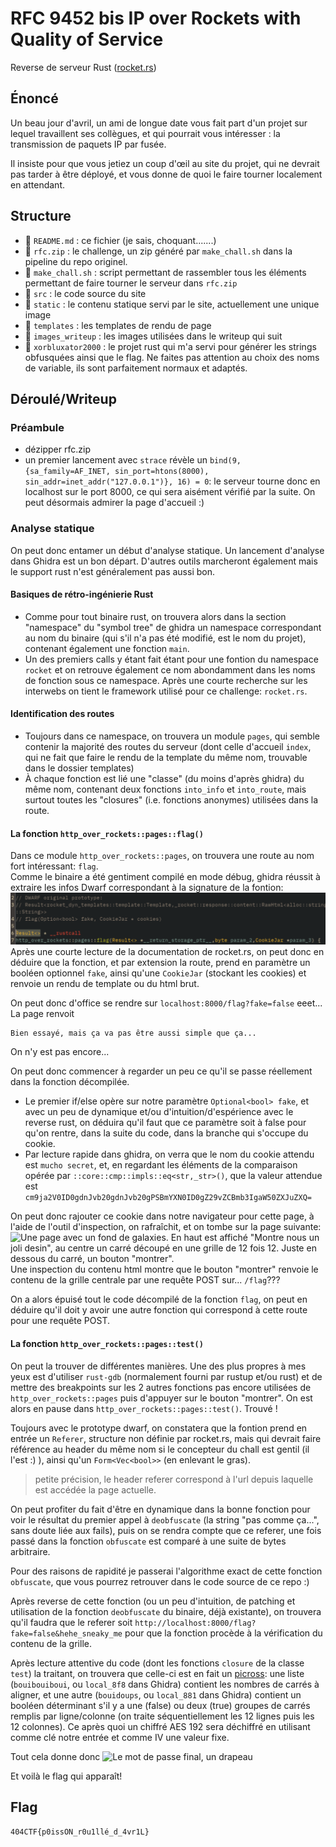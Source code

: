 # RFC 9452 bis IP over Rockets with Quality of Service
Reverse de serveur Rust ([rocket.rs](https://rocket.rs/))

## Énoncé
Un beau jour d'avril, un ami de longue date vous fait part d'un projet sur lequel travaillent ses collègues, et qui pourrait vous intéresser : la transmission de paquets IP par fusée.

Il insiste pour que vous jetiez un coup d'œil au site du projet, qui ne devrait pas tarder à être déployé, et vous donne de quoi le faire tourner localement en attendant.

## Structure
- 📄 `README.md` : ce fichier (je sais, choquant.......)
- 📄 `rfc.zip` : le challenge, un zip généré par `make_chall.sh` dans la pipeline du repo originel.
- 📄 `make_chall.sh` : script permettant de rassembler tous les éléments permettant de faire tourner le serveur dans `rfc.zip`
- 📁 `src` : le code source du site
- 📁 `static` : le contenu statique servi par le site, actuellement une unique image
- 📁 `templates` : les templates de rendu de page
- 📁 `images_writeup` : les images utilisées dans le writeup qui suit
- 📁 `xorbluxator2000` : le projet rust qui m'a servi pour générer les strings obfusquées ainsi que le flag. Ne faites pas attention au choix des noms de variable, ils sont parfaitement normaux et adaptés.

## Déroulé/Writeup
### Préambule
- dézipper rfc.zip
- un premier lancement avec `strace` révèle un `bind(9, {sa_family=AF_INET, sin_port=htons(8000), sin_addr=inet_addr("127.0.0.1")}, 16) = 0`: le serveur tourne donc en localhost sur le port 8000, ce qui sera aisément vérifié par la suite. On peut désormais admirer la page d'accueil \:)

### Analyse statique
On peut donc entamer un début d'analyse statique. Un lancement d'analyse dans Ghidra est un bon départ. D'autres outils marcheront également mais le support rust n'est généralement pas aussi bon.

#### Basiques de rétro-ingénierie Rust
- Comme pour tout binaire rust, on trouvera alors dans la section "namespace" du "symbol tree" de ghidra un namespace correspondant au nom du binaire (qui s'il n'a pas été modifié, est le nom du projet), contenant également une fonction `main`.
- Un des premiers calls y étant fait étant pour une fontion du namespace `rocket` et on retrouve également ce nom abondamment dans les noms de fonction sous ce namespace. Après une courte recherche sur les interwebs on tient le framework utilisé pour ce challenge: `rocket.rs`.

#### Identification des routes 
- Toujours dans ce namespace, on trouvera un module `pages`, qui semble contenir la majorité des routes du serveur (dont celle d'accueil `index`, qui ne fait que faire le rendu de la template du même nom, trouvable dans le dossier templates)
- À chaque fonction est lié une "classe" (du moins d'après ghidra) du même nom, contenant deux fonctions `into_info` et `into_route`, mais surtout toutes les "closures" (i.e. fonctions anonymes) utilisées dans la route.

#### La fonction `http_over_rockets::pages::flag()`
Dans ce module `http_over_rockets::pages`, on trouvera une route au nom fort intéressant: `flag`.  
Comme le binaire a été gentiment compilé en mode débug, ghidra réussit à extraire les infos Dwarf correspondant à la signature de la fontion:
![ghidra is love, ghidra is life, l'image est détaillée dans le paragraphe d'après](./images_writeup/signature_page_flag.png)
Après une courte lecture de la documentation de rocket.rs, on peut donc en déduire que la fonction, et par extension la route, prend en paramètre un booléen optionnel `fake`, ainsi qu'une `CookieJar` (stockant les cookies) et renvoie un rendu de template ou du html brut.

On peut donc d'office se rendre sur `localhost:8000/flag?fake=false` eeet...  
La page renvoit
```
Bien essayé, mais ça va pas être aussi simple que ça...
```
On n'y est pas encore...

On peut donc commencer à regarder un peu ce qu'il se passe réellement dans la fonction décompilée.
- Le premier if/else opère sur notre paramètre `Optional<bool> fake`, et avec un peu de dynamique et/ou d'intuition/d'espérience avec le reverse rust, on déduira qu'il faut que ce paramètre soit à false pour qu'on rentre, dans la suite du code, dans la branche qui s'occupe du cookie.
- Par lecture rapide dans ghidra, on verra que le nom du cookie attendu est `mucho secret`, et, en regardant les éléments de la comparaison opérée par `::core::cmp::impls::eq<str,_str>()`, que la valeur attendue est `cm9ja2V0ID0gdnJvb20gdnJvb20gPSBmYXN0ID0gZ29vZCBmb3IgaW50ZXJuZXQ=`

On peut donc rajouter ce cookie dans notre navigateur pour cette page, à l'aide de l'outil d'inspection, on rafraîchit, et on tombe sur la page suivante:
![Une page avec un fond de galaxies. En haut est affiché "Montre nous un joli desin", au centre un carré découpé en une grille de 12 fois 12. Juste en dessous du carré, un bouton "montrer".](./images_writeup/joli_dessingue.png)
Une inspection du contenu html montre que le bouton "montrer" renvoie le contenu de la grille centrale par une requête POST sur... `/flag`???

On a alors épuisé tout le code décompilé de la fonction `flag`, on peut en déduire qu'il doit y avoir une autre fonction qui correspond à cette route pour une requête POST.

####  La fonction `http_over_rockets::pages::test()`
On peut la trouver de différentes manières. Une des plus propres à mes yeux est d'utiliser `rust-gdb` (normalement fourni par rustup et/ou rust) et de mettre des breakpoints sur les 2 autres fonctions pas encore utilisées de `http_over_rockets::pages` puis d'appuyer sur le bouton "montrer". On est alors en pause dans `http_over_rockets::pages::test()`. Trouvé !

Toujours avec le prototype dwarf, on constatera que la fontion prend en entrée un `Referer`, structure non définie par rocket.rs, mais qui devrait faire référence au header du même nom si le concepteur du chall est gentil (il l'est \:) ), ainsi qu'un `Form<Vec<bool>>` (en enlevant le gras).

> petite précision, le header referer correspond à l'url depuis laquelle est accédée la page actuelle.

On peut profiter du fait d'être en dynamique dans la bonne fonction pour voir le résultat du premier appel à `deobfuscate` (la string "pas comme ça...", sans doute liée aux fails), puis on se rendra compte que ce referer, une fois passé dans la fonction `obfuscate` est comparé à une suite de bytes arbitraire.

Pour des raisons de rapidité je passerai l'algorithme exact de cette fonction `obfuscate`, que vous pourrez retrouver dans le code source de ce repo :)

Après reverse de cette fonction (ou un peu d'intuition, de patching et utilisation de la fonction `deobfuscate` du binaire, déjà existante), on trouvera qu'il faudra que le referer soit `http://localhost:8000/flag?fake=false&hehe_sneaky_me` pour que la fonction procède à la vérification du contenu de la grille.

Après lecture attentive du code (dont les fonctions `closure` de la classe `test`) la traitant, on trouvera que celle-ci est en fait un [picross](https://fr.wikipedia.org/wiki/Picross): une liste (`bouibouiboui`, ou `local_8f8` dans Ghidra) contient les nombres de carrés à aligner, et une autre (`bouidoups`, ou `local_881` dans Ghidra) contient un booléen déterminant s'il y a une (false) ou deux (true) groupes de carrés remplis par ligne/colonne (on traite séquentiellement les 12 lignes puis les 12 colonnes). Ce après quoi un chiffré AES 192 sera déchiffré en utilisant comme clé notre entrée et comme IV une valeur fixe.

Tout cela donne donc
![Le mot de passe final, un drapeau](./images_writeup/fin.png)

Et voilà le flag qui apparaît!

## Flag
`404CTF{p0issON_r0u1llé_d_4vr1L}`
